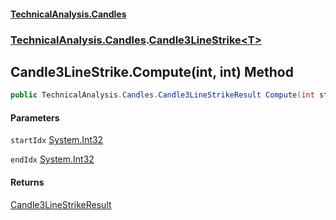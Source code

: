 #### [TechnicalAnalysis.Candles](TechnicalAnalysis.Candles.md 'TechnicalAnalysis.Candles')
### [TechnicalAnalysis.Candles](TechnicalAnalysis.Candles.md#TechnicalAnalysis.Candles 'TechnicalAnalysis.Candles').[Candle3LineStrike&lt;T&gt;](Candle3LineStrike_T_.md 'TechnicalAnalysis.Candles.Candle3LineStrike<T>')

## Candle3LineStrike<T>.Compute(int, int) Method

```csharp
public TechnicalAnalysis.Candles.Candle3LineStrikeResult Compute(int startIdx, int endIdx);
```
#### Parameters

<a name='TechnicalAnalysis.Candles.Candle3LineStrike_T_.Compute(int,int).startIdx'></a>

`startIdx` [System.Int32](https://docs.microsoft.com/en-us/dotnet/api/System.Int32 'System.Int32')

<a name='TechnicalAnalysis.Candles.Candle3LineStrike_T_.Compute(int,int).endIdx'></a>

`endIdx` [System.Int32](https://docs.microsoft.com/en-us/dotnet/api/System.Int32 'System.Int32')

#### Returns
[Candle3LineStrikeResult](Candle3LineStrikeResult.md 'TechnicalAnalysis.Candles.Candle3LineStrikeResult')